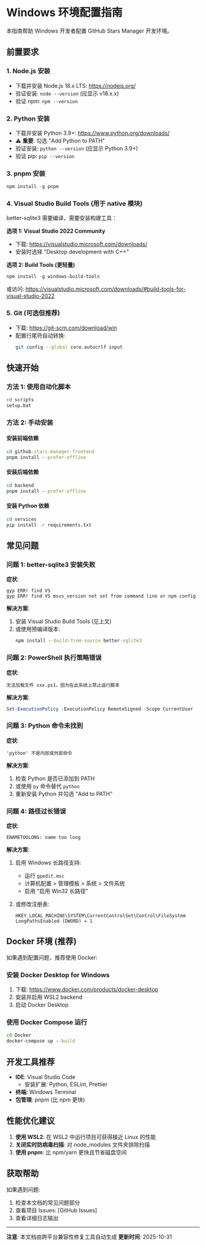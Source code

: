 # Windows 环境配置指南

本指南帮助 Windows 开发者配置 GitHub Stars Manager 开发环境。

## 前置要求

### 1. Node.js 安装

- 下载并安装 Node.js 18.x LTS: https://nodejs.org/
- 验证安装: `node --version` (应显示 v18.x.x)
- 验证 npm: `npm --version`

### 2. Python 安装

- 下载并安装 Python 3.9+: https://www.python.org/downloads/
- ⚠️ **重要**: 勾选 "Add Python to PATH"
- 验证安装: `python --version` (应显示 Python 3.9+)
- 验证 pip: `pip --version`

### 3. pnpm 安装

```powershell
npm install -g pnpm
```

### 4. Visual Studio Build Tools (用于 native 模块)

better-sqlite3 需要编译，需要安装构建工具：

**选项 1: Visual Studio 2022 Community**
- 下载: https://visualstudio.microsoft.com/downloads/
- 安装时选择 "Desktop development with C++"

**选项 2: Build Tools (更轻量)**
```powershell
npm install -g windows-build-tools
```

或访问: https://visualstudio.microsoft.com/downloads/#build-tools-for-visual-studio-2022

### 5. Git (可选但推荐)

- 下载: https://git-scm.com/download/win
- 配置行尾符自动转换:
  ```bash
  git config --global core.autocrlf input
  ```

## 快速开始

### 方法 1: 使用自动化脚本

```cmd
cd scripts
setup.bat
```

### 方法 2: 手动安装

#### 安装前端依赖
```cmd
cd github-stars-manager-frontend
pnpm install --prefer-offline
```

#### 安装后端依赖
```cmd
cd backend
pnpm install --prefer-offline
```

#### 安装 Python 依赖
```cmd
cd services
pip install -r requirements.txt
```

## 常见问题

### 问题 1: better-sqlite3 安装失败

**症状**: 
```
gyp ERR! find VS
gyp ERR! find VS msvs_version not set from command line or npm config
```

**解决方案**: 
1. 安装 Visual Studio Build Tools (见上文)
2. 或使用预编译版本:
   ```cmd
   npm install --build-from-source better-sqlite3
   ```

### 问题 2: PowerShell 执行策略错误

**症状**:
```
无法加载文件 xxx.ps1，因为在此系统上禁止运行脚本
```

**解决方案**:
```powershell
Set-ExecutionPolicy -ExecutionPolicy RemoteSigned -Scope CurrentUser
```

### 问题 3: Python 命令未找到

**症状**:
```
'python' 不是内部或外部命令
```

**解决方案**:
1. 检查 Python 是否已添加到 PATH
2. 或使用 `py` 命令替代 `python`
3. 重新安装 Python 并勾选 "Add to PATH"

### 问题 4: 路径过长错误

**症状**:
```
ENAMETOOLONG: name too long
```

**解决方案**:
1. 启用 Windows 长路径支持:
   - 运行 `gpedit.msc`
   - 计算机配置 > 管理模板 > 系统 > 文件系统
   - 启用 "启用 Win32 长路径"
   
2. 或修改注册表:
   ```reg
   HKEY_LOCAL_MACHINE\SYSTEM\CurrentControlSet\Control\FileSystem
   LongPathsEnabled (DWORD) = 1
   ```

## Docker 环境 (推荐)

如果遇到配置问题，推荐使用 Docker:

### 安装 Docker Desktop for Windows

1. 下载: https://www.docker.com/products/docker-desktop
2. 安装并启用 WSL2 backend
3. 启动 Docker Desktop

### 使用 Docker Compose 运行

```cmd
cd Docker
docker-compose up --build
```

## 开发工具推荐

- **IDE**: Visual Studio Code
  - 安装扩展: Python, ESLint, Prettier
- **终端**: Windows Terminal
- **包管理**: pnpm (比 npm 更快)

## 性能优化建议

1. **使用 WSL2**: 在 WSL2 中运行项目可获得接近 Linux 的性能
2. **关闭实时防病毒扫描**: 对 node_modules 文件夹排除扫描
3. **使用 pnpm**: 比 npm/yarn 更快且节省磁盘空间

## 获取帮助

如果遇到问题:
1. 检查本文档的常见问题部分
2. 查看项目 Issues: [GitHub Issues]
3. 查看详细日志输出

---

**注意**: 本文档由跨平台兼容性修复工具自动生成
**更新时间**: 2025-10-31
